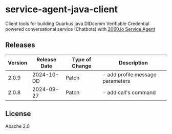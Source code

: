 # service-agent-java-client

Client tools for building Quarkus java DIDcomm Verifiable Credential powered conversational service (Chatbots) with [2060.io Service Agent](https://github.com/2060-io/2060-service-agent/blob/main/doc/service-agent-api.md)

## Releases

| Version | Release Date | Type of Change      | Description                                                                 |
|---------|--------------|---------------------|-----------------------------------------------------------------------------|
| 2.0.9     | 2024-10-DD   | Patch  | - add profile message parameters                |
| 2.0.8     | 2024-09-27   | Patch      | - add call's command      |


## License

Apache 2.0